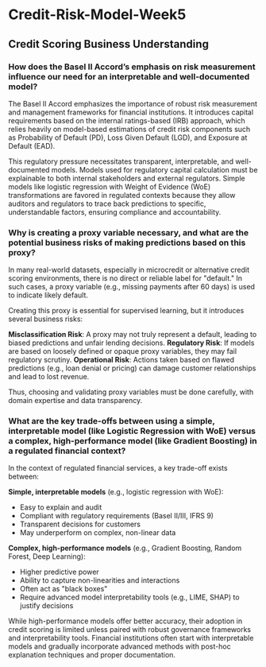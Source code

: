 # Credit-Risk-Model-Week5

## Credit Scoring Business Understanding

### How does the Basel II Accord’s emphasis on risk measurement influence our need for an interpretable and well-documented model?

The Basel II Accord emphasizes the importance of robust risk measurement and management frameworks for financial institutions. It introduces capital requirements based on the internal ratings-based (IRB) approach, which relies heavily on model-based estimations of credit risk components such as Probability of Default (PD), Loss Given Default (LGD), and Exposure at Default (EAD).

This regulatory pressure necessitates transparent, interpretable, and well-documented models. Models used for regulatory capital calculation must be explainable to both internal stakeholders and external regulators. Simple models like logistic regression with Weight of Evidence (WoE) transformations are favored in regulated contexts because they allow auditors and regulators to trace back predictions to specific, understandable factors, ensuring compliance and accountability.

### Why is creating a proxy variable necessary, and what are the potential business risks of making predictions based on this proxy?

In many real-world datasets, especially in microcredit or alternative credit scoring environments, there is no direct or reliable label for "default." In such cases, a proxy variable (e.g., missing payments after 60 days) is used to indicate likely default.

Creating this proxy is essential for supervised learning, but it introduces several business risks:

**Misclassification Risk**: A proxy may not truly represent a default, leading to biased predictions and unfair lending decisions.
**Regulatory Risk**: If models are based on loosely defined or opaque proxy variables, they may fail regulatory scrutiny.
**Operational Risk**: Actions taken based on flawed predictions (e.g., loan denial or pricing) can damage customer relationships and lead to lost revenue.

Thus, choosing and validating proxy variables must be done carefully, with domain expertise and data transparency.

### What are the key trade-offs between using a simple, interpretable model (like Logistic Regression with WoE) versus a complex, high-performance model (like Gradient Boosting) in a regulated financial context?

In the context of regulated financial services, a key trade-off exists between:

**Simple, interpretable models** (e.g., logistic regression with WoE):

- Easy to explain and audit
- Compliant with regulatory requirements (Basel II/III, IFRS 9)
- Transparent decisions for customers
- May underperform on complex, non-linear data

**Complex, high-performance models** (e.g., Gradient Boosting, Random Forest, Deep Learning):

- Higher predictive power
- Ability to capture non-linearities and interactions
- Often act as "black boxes"
- Require advanced model interpretability tools (e.g., LIME, SHAP) to justify decisions

While high-performance models offer better accuracy, their adoption in credit scoring is limited unless paired with robust governance frameworks and interpretability tools. Financial institutions often start with interpretable models and gradually incorporate advanced methods with post-hoc explanation techniques and proper documentation.
